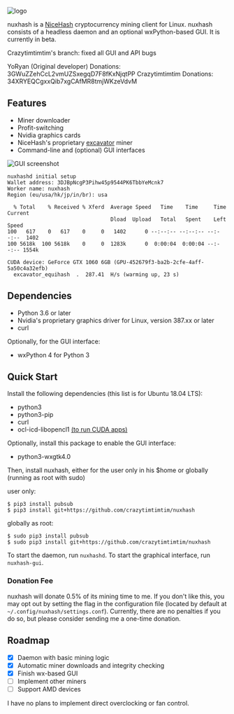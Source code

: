 ![logo](https://raw.githubusercontent.com/YoRyan/nuxhash/master/nuxhash/gui/icons/nuxhash_128x128.png)

nuxhash is a [NiceHash](https://nicehash.com) cryptocurrency mining client for
Linux. nuxhash consists of a headless daemon and an optional wxPython-based GUI.
It is currently in beta.

Crazytimtimtim's branch: fixed all GUI and API bugs

YoRyan (Original developer) Donations: 3GWuZZehCcL2vmUZSxegqD7F8fKxNjqtPP
Crazytimtimtim Donations: 34XRYEQCgxxQib7xgCAfMR8tmjWKzeVdvM

## Features

- Miner downloader
- Profit-switching
- Nvidia graphics cards
- NiceHash's proprietary [excavator](https://github.com/nicehash/excavator) miner
- Command-line and (optional) GUI interfaces

![GUI screenshot](https://raw.githubusercontent.com/wiki/YoRyan/nuxhash/gui_alpha.png)

```
nuxhashd initial setup
Wallet address: 3DJBpNcgP3Pihw45p9544PK6TbbYeMcnk7
Worker name: nuxhash
Region (eu/usa/hk/jp/in/br): usa

  % Total    % Received % Xferd  Average Speed   Time    Time     Time  Current
                                 Dload  Upload   Total   Spent    Left  Speed
100   617    0   617    0     0   1402      0 --:--:-- --:--:-- --:--:--  1402
100 5618k  100 5618k    0     0  1283k      0  0:00:04  0:00:04 --:--:-- 1554k

CUDA device: GeForce GTX 1060 6GB (GPU-452679f3-ba2b-2cfe-4aff-5a50c4a32efb)
  excavator_equihash  .  287.41  H/s (warming up, 23 s)
```

## Dependencies

* Python 3.6 or later
* Nvidia's proprietary graphics driver for Linux, version 387.xx or later
* curl

Optionally, for the GUI interface:

* wxPython 4 for Python 3

## Quick Start

Install the following dependencies (this list is for Ubuntu 18.04 LTS):

* python3
* python3-pip
* curl
* ocl-icd-libopencl1 [(to run CUDA apps)](https://askubuntu.com/questions/1032430/opencl-with-nvidia-390-on-ubunut-18-04)

Optionally, install this package to enable the GUI interface:

* python3-wxgtk4.0

Then, install nuxhash, either for the user only in his $home or globally (running as root with sudo)

user only:
```
$ pip3 install pubsub
$ pip3 install git+https://github.com/crazytimtimtim/nuxhash
```

globally as root:
```
$ sudo pip3 install pubsub
$ sudo pip3 install git+https://github.com/crazytimtimtim/nuxhash
```

To start the daemon, run `nuxhashd`. To start the graphical interface, run `nuxhash-gui`.

### Donation Fee

nuxhash will donate 0.5% of its mining time to me. If you don't like this, you
may opt out by setting the flag in the configuration file (located by default at
`~/.config/nuxhash/settings.conf`). Currently, there are no penalties if you do
so, but please consider sending me a one-time donation.

## Roadmap

- [x] Daemon with basic mining logic
- [x] Automatic miner downloads and integrity checking
- [X] Finish wx-based GUI
- [ ] Implement other miners
- [ ] Support AMD devices

I have no plans to implement direct overclocking or fan control.
